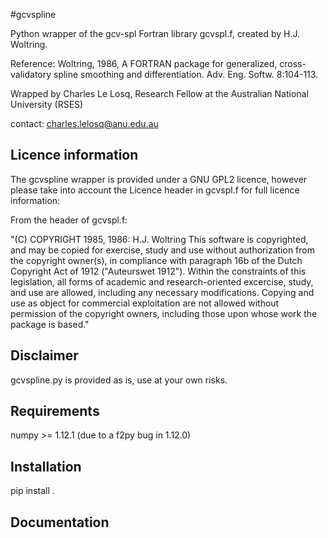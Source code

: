 #gcvspline

Python wrapper of the gcv-spl Fortran library gcvspl.f, created by H.J. Woltring.

Reference: Woltring, 1986, A FORTRAN package for generalized, cross-validatory spline smoothing and differentiation. Adv. Eng. Softw. 8:104-113. 

Wrapped by Charles Le Losq, Research Fellow at the Australian National University (RSES)

contact: charles.lelosq@anu.edu.au

## Licence information

The gcvspline wrapper is provided under a GNU GPL2 licence, however please take into account the Licence header in gcvspl.f for full licence information:

From the header of gcvspl.f:

"(C) COPYRIGHT 1985, 1986: H.J. Woltring
This software is copyrighted, and may be  copied  for  exercise,
study  and  use  without authorization from the copyright owner(s), in
compliance with paragraph 16b of  the  Dutch  Copyright  Act  of  1912
("Auteurswet  1912").  Within the constraints of this legislation, all
forms of academic and research-oriented excercise, study, and use  are
allowed,  including  any  necessary modifications.  Copying and use as
object for commercial exploitation are not allowed without  permission
of  the  copyright owners, including those upon whose work the package
is based."

## Disclaimer

gcvspline.py is provided as is, use at your own risks.

## Requirements

numpy >= 1.12.1 (due to a f2py bug in 1.12.0)

## Installation

pip install .

## Documentation
